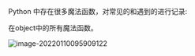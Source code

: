 



Python 中存在很多魔法函数，对常见的和遇到的进行记录:



在object中的所有魔法函数。

![image-20220110095909122](https://s2.loli.net/2022/01/10/AzbtQxdLcfpkOIn.png)



